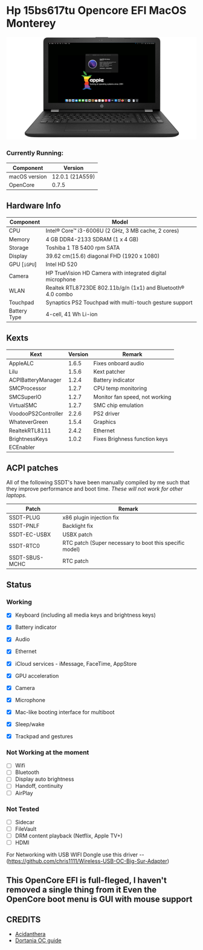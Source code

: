 # Hp 15bs617tu Opencore EFI MacOS Monterey
![Hp Latpop Image](/Docs/myHP.png)





### Currently Running:


| Component     | Version         |
| ------------- | --------------- |
| macOS version | 12.0.1 (21A559) |
| OpenCore      | 0.7.5           |

## Hardware Info

| Component | Model                                   |
| --------- | --------------------------------------- |
| CPU                           | Intel® Core™ i3-6006U (2 GHz, 3 MB cache, 2 cores)                    |
| Memory                        | 4 GB DDR4-2133 SDRAM (1 x 4 GB)                                       |
| Storage                       | Toshiba 1 TB 5400 rpm SATA                                            |
| Display                       | 39.62 cm(15.6) diagonal FHD (1920 x 1080)                             |
| GPU [`iGPU`]                  | Intel HD 520                                                          |
| Camera                        | HP TrueVision HD Camera with integrated digital microphone            |
| WLAN                          | Realtek RTL8723DE 802.11b/g/n (1x1) and Bluetooth® 4.0 combo          |
| Touchpad                      | Synaptics PS2 Touchpad with multi-touch gesture support               |
| Battery Type                  | 4-cell, 41 Wh Li-ion                                                  |

## Kexts

| Kext                   | Version     | Remark                                   |
| ---------------------- | ----------- | ---------------------------------------- |
| AppleALC               | 1.6.5       | Fixes onboard audio                      |
| Lilu                   | 1.5.6       | Kext patcher                             |
| ACPIBatteryManager     | 1.2.4       | Battery indicator                        |
| SMCProcessor           | 1.2.7       | CPU temp monitoring                      |
| SMCSuperIO             | 1.2.7       | Monitor fan speed, not working           |
| VirtualSMC             | 1.2.7       | SMC chip emulation                       |
| VoodooPS2Controller    | 2.2.6       | PS2 driver                               |
| WhateverGreen          | 1.5.4       | Graphics                                 |
| RealtekRTL8111         | 2.4.2       | Ethernet                                 |
| BrightnessKeys         | 1.0.2       | Fixes Brighness function keys            | 
| ECEnabler              |

## ACPI patches

All of the following SSDT's have been manually compiled by me such that they improve performance and boot time. *These will not work for other laptops.*

| Patch                 | Remark                         |
| --------------------- | ------------------------------ |
| SSDT-PLUG             | x86 plugin injection fix       |
| SSDT-PNLF             | Backlight fix                  |
| SSDT-EC-USBX          | USBX patch                     |
| SSDT-RTC0             | RTC patch (Super necessary to boot this specific model) |
| SSDT-SBUS-MCHC        | RTC patch                      |
## Status

### Working

- [x] Keyboard (including all media keys and brightness keys)
- [x] Battery indicator
- [x] Audio
- [x] Ethernet
- [x] iCloud services - iMessage, FaceTime, AppStore
- [x] GPU acceleration
- [x] Camera
- [x] Microphone
- [x] Mac-like booting interface for multiboot
- [x] Sleep/wake
- [x] Trackpad and gestures



### Not Working at the moment
- [ ] Wifi
- [ ] Bluetooth
- [ ] Display auto brightness
- [ ] Handoff, continuity
- [ ] AirPlay

### Not Tested

- [ ] Sidecar
- [ ] FileVault
- [ ] DRM content playback (Netflix, Apple TV+)
- [ ] HDMI

For Networking with USB WIFI Dongle use this driver -- 
(https://github.com/chris1111/Wireless-USB-OC-Big-Sur-Adapter)


## This OpenCore EFI is full-fleged, I haven't removed a single thing from it  Even the OpenCore boot menu is GUI with mouse support

## CREDITS

- [Acidanthera](https://github.com/acidanthera)
- [Dortania OC guide](https://dortania.github.io/OpenCore-Install-Guide/)

 

